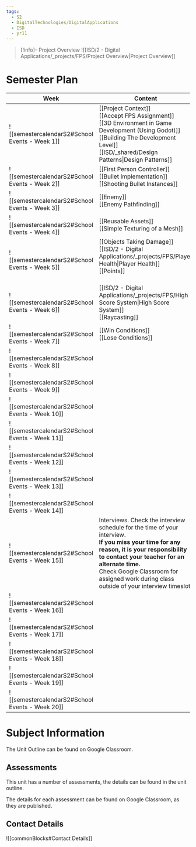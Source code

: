 ```yaml
---
tags:
  - S2
  - DigitalTechnologies/DigitalApplications
  - ISD
  - yr11
---
```

> [!info]- Project Overview
> ![[ISD/2 - Digital Applications/_projects/FPS/Project Overview|Project Overview]]




# Semester Plan

| Week                                            | Content                                                                                                                                                                                                                                                                                     | Submissions                    |
| ----------------------------------------------- | ------------------------------------------------------------------------------------------------------------------------------------------------------------------------------------------------------------------------------------------------------------------------------------------- | ------------------------------ |
| ![[semestercalendarS2#School Events - Week 1]]  | [[Project Context]]<br>[[Accept FPS Assignment]]<br>[[3D Environment in Game Development (Using Godot)]]<br>[[Building The Development Level]]<br>[[ISD/_shared/Design Patterns\|Design Patterns]]<br>                                                                                      |                                |
| ![[semestercalendarS2#School Events - Week 2]]  | [[First Person Controller]]<br>[[Bullet Implementation]]<br>[[Shooting Bullet Instances]]<br>                                                                                                                                                                                               |                                |
| ![[semestercalendarS2#School Events - Week 3]]  | [[Enemy]]<br>[[Enemy Pathfinding]]                                                                                                                                                                                                                                                          |                                |
| ![[semestercalendarS2#School Events - Week 4]]  | [[Reusable Assets]]<br>[[Simple Texturing of a Mesh]]                                                                                                                                                                                                                                       |                                |
| ![[semestercalendarS2#School Events - Week 5]]  | [[Objects Taking Damage]]<br>[[ISD/2 - Digital Applications/_projects/FPS/Player Health\|Player Health]]<br>[[Points]]<br><br>                                                                                                                                                              | **Wednesday** Assessment 1 Due |
| ![[semestercalendarS2#School Events - Week 6]]  | [[ISD/2 - Digital Applications/_projects/FPS/High Score System\|High Score System]]<br>[[Raycasting]]                                                                                                                                                                                       |                                |
| ![[semestercalendarS2#School Events - Week 7]]  | [[Win Conditions]]<br>[[Lose Conditions]]                                                                                                                                                                                                                                                   |                                |
| ![[semestercalendarS2#School Events - Week 8]]  |                                                                                                                                                                                                                                                                                             |                                |
| ![[semestercalendarS2#School Events - Week 9]]  |                                                                                                                                                                                                                                                                                             |                                |
| ![[semestercalendarS2#School Events - Week 10]] |                                                                                                                                                                                                                                                                                             |                                |
| ![[semestercalendarS2#School Events - Week 11]] |                                                                                                                                                                                                                                                                                             |                                |
| ![[semestercalendarS2#School Events - Week 12]] |                                                                                                                                                                                                                                                                                             | **Friday** Assessment 2 Due    |
| ![[semestercalendarS2#School Events - Week 13]] |                                                                                                                                                                                                                                                                                             |                                |
| ![[semestercalendarS2#School Events - Week 14]] |                                                                                                                                                                                                                                                                                             |                                |
| ![[semestercalendarS2#School Events - Week 15]] | Interviews. Check the interview schedule for the time of your interview.<br>**If you miss your time for any reason, it is your responsibility to contact your teacher for an alternate time.**<br>Check Google Classroom for assigned work during class outside of your interview timeslot. | **All Week** Interviews        |
| ![[semestercalendarS2#School Events - Week 16]] |                                                                                                                                                                                                                                                                                             |                                |
| ![[semestercalendarS2#School Events - Week 17]] |                                                                                                                                                                                                                                                                                             |                                |
| ![[semestercalendarS2#School Events - Week 18]] |                                                                                                                                                                                                                                                                                             |                                |
| ![[semestercalendarS2#School Events - Week 19]] |                                                                                                                                                                                                                                                                                             |                                |
| ![[semestercalendarS2#School Events - Week 20]] |                                                                                                                                                                                                                                                                                             |                                |

# Subject Information

The Unit Outline can be found on Google Classroom.

## Assessments

This unit has a number of assessments, the details can be found in the unit outline.

The details for each assessment can be found on Google Classroom, as they are published.

## Contact Details

![[commonBlocks#Contact Details]]

